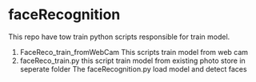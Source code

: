# faceRecognition
This repo have tow train python scripts responsible for train model.
1. FaceReco_train_fromWebCam
   This scripts train model from web cam
2. faceReco_train.py
   this script train model from existing photo store in seperate folder
The faceRecognition.py load model and detect faces

